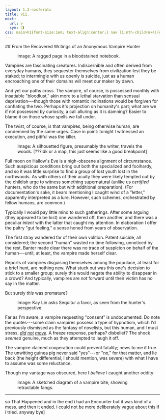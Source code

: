 ```yaml
---
layout: 1.2-nosferatu
title: vii.
next:
  url: v
  sym: 🌖︎
css: main>h1{font-size:1em; text-align:center;} nav li:nth-child(n+4){display:none;} header h2{color:#404040;} nav li:nth-child(3){color:#808080;} main h2{font-style:italic; font-weight:normal; font-size:1.5em; text-transform:lowercase; text-align:right;} @media only screen and (min-width:425px){h2 span{display:inline-block;}} figure:first-of-type figcaption{max-width:400px;} figcaption{text-align:center;}
---
```

<div class="book" markdown="1">
## <span>From the Recovered Writings of</span> <span>an Anonymous Vampire Hunter</span>
<figure><img src="https://via.placeholder.com/400x300.png" alt=""/>
<figcaption><span class="x">Image: </span>A ragged page in a bloodstained notebook.</figcaption></figure>

Vampires are fascinating creatures. Indiscernible and often derived from everyday humans, they sequester themselves from civilization lest they be staked; to intermingle with us openly is suicide, just as a human encroaching one of their domains will meet our maker by dawn.

And yet our paths cross. The vampire, of course, is possessed monthly with insatiable "bloodlust," akin more to a lethal starvation than sensual deprivation---though those with romantic inclinations would be forgiven for conflating the two. Perhaps it's projection on humanity's part; what are we if not possessed by curiosity, a call alluring as it is damning? Easier to blame it on those whose spells we fall under.

The twist, of course, is that vampires, being otherwise human, are condemned by the same urges. Case in point: tonight I witnessed an execution, and pitiful was the killer.

<figure><img src="https://via.placeholder.com/400x300.png" alt=""/>
<figcaption><span class="x">Image: </span>A silhouetted figure, presumably the writer, travels the woods. [???idk or a map, this just seems like a good breakpoint]</figcaption></figure>

Full moon on Hallow's Eve is a nigh-obscene alignment of circumstance. Such auspicious conditions bring out both the specialized and foolhardy, and so it was little surprise to find a group of lost youth lost in the northwoods. As with others of their acuity they were likely tempted out by the childish urge to witness something supernatural (unlike us *certified* hunters, who do the same but with additional preparation). (For documentation's sake, it bears mentioning I caught wind of a "letter," apparently interpreted as a lure. However, such schemes, orchestrated by fellow humans, are common.)

Typically I would pay little mind to such gatherings. After some arguing (they appeared to be lost) one wandered off, then another, and there was a peculiar *intent* with the latter that caught my attention. In elaboration I offer the paltry "gut feeling," a sense honed from years of observation.

The first stray wandered far of their own volition. Patent suicide, all considered; the second "human" wasted no time following, unnoticed by the rest. Banter made clear there was no trace of suspicion on behalf of the human---until, at least, the vampire made herself clear.

Reports of vampires disguising themselves among the populace, at least for a brief hunt, are nothing new. What stuck out was this one's decision to stick to a smaller group; surely this would negate the ability to disappear in a crowd? And typically, vampires are *not* forward until their victim has no say in the matter.

But surely *this* was premature?

<figure><img src="https://via.placeholder.com/400x300.png" alt=""/>
<figcaption><span class="x">Image: </span>Kay Lin asks Sequitur a favor, as seen from the hunter's perspective.</figcaption></figure>

Far as I'm aware, a vampire requesting "consent" is undocumented. Do note the quotes---some claim vampires possess a type of hypnotism, which I'd previously dismissed as the fantasy of novelists, but this human, and I must stress, *<u>did</u> <u>not</u> <u>move</u>.* A freeze response, perhaps? disbelief? The shock *seemed* genuine, much as they attempted to laugh it off.

The vampire claimed cooperation could prevent fatality; news to me if true. The unwitting guinea pig never said "yes"---or "no," for that matter, and lie back (the height differential, I should mention, was severe) with what I have to assume was some reluctance.

Though my vantage was obscured, here I *believe* I caught another oddity:

<figure><img src="https://via.placeholder.com/400x300.png" alt=""/>
<figcaption><span class="x">Image: </span>A sketched diagram of a vampire bite, showing retractable fangs.</figcaption></figure>


----

so That Happened and in the end i had an Encounter but it was kind of a mess. and then it ended. i could not be more deliberately vague about this if i tried. anyway bye]

<!--The final writings of a vampire hunter: While searching the woods (going directly to the castle would of course be fatal), the hunter witnessed a vampire asking a human for permission to feed, and the human "consenting." This, unsurprisingly, killed the human; expository tangent about vampiric bloodlust. The hunter speaks vaguely of encountering the vampire firsthand, and leaves the end vague.-->
</div>